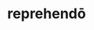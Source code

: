 ---
title: reprehendō
meaning: to scold
ch: 6
pos: verb
secondppstem: reprehend
infend: ere
infhyph: -ere
conjugation: third
---